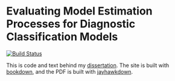 # Evaluating Model Estimation Processes for Diagnostic Classification Models

[![Build Status](https://travis-ci.org/wjakethompson/dissertation.svg?branch=master)](https://travis-ci.org/wjakethompson/dissertation/)

This is code and text behind my [dissertation](https://dissertation.wjakethompson.com/).  The site is built with [bookdown](https://bookdown.org/yihui/bookdown/), and the PDF is built with [jayhawkdown](https://github.com/wjakethompson/jayhawkdown).
